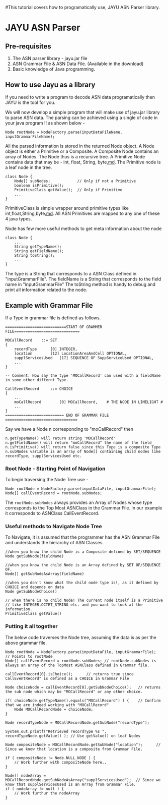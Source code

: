 #This tutorial covers how to programatically use, JAYU ASN Parser library.

# JAYU ASN Parser #

## Pre-requisites ##

  1. The ASN parser library - jayu.jar file
  1. ASN Grammar File & ASN Data File. (Available in the download)
  1. Basic knowledge of Java programming.

## How to use Jayu as a library ##

If you need to write a program to decode ASN data programatically then JAYU is the tool for you.

We will now develop a simple program that will make use of jayu.jar library to parse ASN data. The parsing can be achieved using a single of code in your java program !! as shown below -

```
Node rootNode = NodeFactory.parse(inputDataFileName, inputGrammarFileName);
```

All the parsed information is stored in the returned Node object. A Node object is either a Primitive or a Composite. A Composite Node contains an array of Nodes. The Node thus is a recursive tree. A Primitive Node contains data that may be - int, float, String, byte[.md](.md). The Primitive node is a leaf node in the tree.

```
class Node {	
	Node[] subNodes;            // Only if not a Primitive
	boolean isPrimitive();      
	PrimitiveClass getValue();  // Only if Primitive 
	...
}
```

PrimitiveClass is simple wrapper around primitive types like int,float,String,byte[.md](.md).
All ASN Primitives are mapped to any one of these 4 java types.

Node has few more useful methods to get meta information about the node

```
class Node {
    ...
	String getTypeName();
	String getFieldName();
	String toString();
    ...
}
```

The type is a String that corresponds to a ASN Class defined in "inputGrammarFile".
The fieldName is a String that corresponds to the field name in "inputGrammarFile"
The toString method is handy to debug and print all information related to the node.

## Example with Grammar File ##

If a Type in grammar file is defined as follows.
```
===========================START OF GRAMMER FILE=============================

MOCallRecord 	::= SET
{
	recordType 		[0] INTEGER,  
	location 		[12] LocationAreaAndCell OPTIONAL,	
	supplServicesUsed 	[17] SEQUENCE OF SuppServiceUsed OPTIONAL,
	...
}

-- Comment: Now say the type 'MOCallRecord' can used with a fieldName in some other differnt Type. 

CallEventRecord		::= CHOICE
{
    ...
	moCallRecord 		[0] MOCallRecord,    # THE NODE IN LIMELIGHT #
    ...
}
========================== END OF GRAMMAR FILE ================================
```

Say we have a Node n corresponding to "moCallRecord" then

```
n.getTypeName() will return string 'MOCallRecord'	
n.getFieldName() will return "moCallRecord" the name of the field	
n.isPrimitive() will return false since this Type is a composite Type
n.subNodes variable is an array of Node[] containing child nodes like recordType, supplServicesUsed etc.
```


### Root Node - Starting Point of Navigation ###

To begin traversing the Node Tree use -
```
Node rootNode = NodeFactory.parse(inputDataFile, inputGrammarFile);
Node[] callEventRecord = rootNode.subNodes;
```
The `rootNode.subNodes` always provides an Array of Nodes whose type corresponds to the Top Most ASNClass in the Grammar File. In our example it corresponds to ASNClass CallEventRecord.

### Useful methods to Navigate Node Tree ###

To Navigate, it is assumed that the programmer has the ASN Grammar File and understands the hierarchy of ASN Classes.

```
//when you know the child Node is a Composite defined by SET/SEQUENCE 
Node getSubNode(fieldName)         

//when you know the child Node is an Array defined by SET OF/SEQUENCE OF.
Node[] getSubNodeAsArray(fieldName)  

//when you don't know what the child node type is!, as it defined by CHOICE and depends on data
Node getSubNodeChoice()         

// when there is no child Node! The current node itself is a Primitive
// like INTEGER,OCTET_STRING etc. and you want to look at the information. 
PrimitiveClass getValue()       

```

### Putting it all together ###

The below code traverses the Node tree, assuming the data is as per the above grammar file.

```
Node rootNode = NodeFactory.parse(inputDataFile, inputGrammarFile);  // Points to rootNode
Node[] callEventRecord = rootNode.subNodes; // rootNode.subNodes is always an array of the TopMost ASNClass defined in Grammar file.

callEventRecord[0].isChoice();      // returns true since CallEventRecord" is defined as a CHOICE in Grammar File
	 
Node choiceNode = callEventRecord[0].getSubNodeChoice();   // returns the sub node which may be "MOCallRecord" or any other choice.

if( choiceNode.getTypeName().equals("MOCallRecord") ) {    // Confirm that we are indeed working with "MOCallRecord"
    Node MOCallRecordNode = choiceNode;			    
}

Node recordTypeNode = MOCallRecordNode.getSubNode("recordType");

System.out.printf("Retrieved recordType %s ", recordTypeNode.getValue() ); // Use getValue() on leaf Nodes 

Node compositeNode = MOCallRecordNode.getSubNode("location");      // Since we know that location is a composite from Grammar File.

if ( compositeNode != Node.NULL_NODE ) {
	// Work further with compositeNode here..
}

Node[] nodeArray = MOCallRecordNode.getSubNodeAsArray("supplServicesUsed");  // Since we know that supplServicesUsed is an Array from Grammar File.
if ( nodeArray != null ) {
	// Work furthur the nodeArray 
}
```